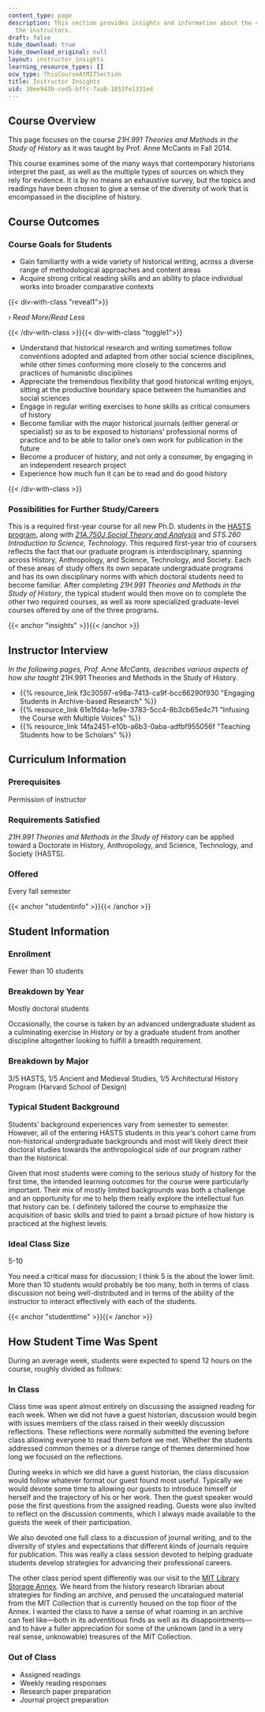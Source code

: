 ```yaml
---
content_type: page
description: This section provides insights and information about the course from
  the instructors.
draft: false
hide_download: true
hide_download_original: null
layout: instructor_insights
learning_resource_types: []
ocw_type: ThisCourseAtMITSection
title: Instructor Insights
uid: 30ee943b-ced5-bffc-7aa8-1853fe1331ed
---
```

## Course Overview

This page focuses on the course _21H.991 Theories and Methods in the Study of History_ as it was taught by Prof. Anne McCants in Fall 2014.

This course examines some of the many ways that contemporary historians interpret the past, as well as the multiple types of sources on which they rely for evidence. It is by no means an exhaustive survey, but the topics and readings have been chosen to give a sense of the diversity of work that is encompassed in the discipline of history.

## Course Outcomes

### Course Goals for Students

- Gain familiarity with a wide variety of historical writing, across a diverse range of methodological approaches and content areas
- Acquire strong critical reading skills and an ability to place individual works into broader comparative contexts

{{< div-with-class "reveal1">}}

› _Read More/Read Less_

{{< /div-with-class >}}{{< div-with-class "toggle1">}}

- Understand that historical research and writing sometimes follow conventions adopted and adapted from other social science disciplines, while other times conforming more closely to the concerns and practices of humanistic disciplines
- Appreciate the tremendous flexibility that good historical writing enjoys, sitting at the productive boundary space between the humanities and social sciences
- Engage in regular writing exercises to hone skills as critical consumers of history
- Become familiar with the major historical journals (either general or specialist) so as to be exposed to historians’ professional norms of practice and to be able to tailor one’s own work for publication in the future
- Become a producer of history, and not only a consumer, by engaging in an independent research project
- Experience how much fun it can be to read and do good history

{{< /div-with-class >}}

### Possibilities for Further Study/Careers

This is a required first-year course for all new Ph.D. students in the [HASTS program](http://web.mit.edu/hasts/), along with [_21A.750J Social Theory and Analysis_](/courses/21a-750j-social-theory-and-analysis-fall-2011) and _STS.260 Introduction to Science, Technology_. This required first-year trio of coursers reflects the fact that our graduate program is interdisciplinary, spanning across History, Anthropology, and Science, Technology, and Society. Each of these areas of study offers its own separate undergraduate programs and has its own disciplinary norms with which doctoral students need to become familiar. After completing _21H.991 Theories and Methods in the Study of History_, the typical student would then move on to complete the other two required courses, as well as more specialized graduate-level courses offered by one of the three programs.

{{< anchor "insights" >}}{{< /anchor >}}

## Instructor Interview

_In the following pages, Prof. Anne McCants, describes various aspects of how she taught_ 21H.991 Theories and Methods in the Study of History.

- {{% resource_link f3c30597-e98a-7413-ca9f-bcc66290f930 "Engaging Students in Archive-based Research" %}}
- {{% resource_link 61e1fd4a-1e9e-3783-5cc4-8b3cb65e4c71 "Infusing the Course with Multiple Voices" %}}
- {{% resource_link 14fa2451-e10b-a6b3-0aba-adfbf955056f "Teaching Students how to be Scholars" %}}

## Curriculum Information

### Prerequisites

Permission of instructor

### Requirements Satisfied

_21H.991 Theories and Methods in the Study of History_ can be applied toward a Doctorate in History, Anthropology, and Science, Technology, and Society (HASTS).

### Offered

Every fall semester

{{< anchor "studentinfo" >}}{{< /anchor >}}

## Student Information

### Enrollment

Fewer than 10 students

### Breakdown by Year

Mostly doctoral students

Occasionally, the course is taken by an advanced undergraduate student as a culminating exercise in History or by a graduate student from another discipline altogether looking to fulfill a breadth requirement.

### Breakdown by Major

3/5 HASTS, 1/5 Ancient and Medieval Studies, 1/5 Architectural History Program (Harvard School of Design)

### Typical Student Background

Students’ background experiences vary from semester to semester. However, all of the entering HASTS students in this year’s cohort came from non-historical undergraduate backgrounds and most will likely direct their doctoral studies towards the anthropological side of our program rather than the historical.

Given that most students were coming to the serious study of history for the first time, the intended learning outcomes for the course were particularly important. Their mix of mostly limited backgrounds was both a challenge and an opportunity for me to help them really explore the intellectual fun that history can be. I definitely tailored the course to emphasize the acquisition of basic skills and tried to paint a broad picture of how history is practiced at the highest levels.

### Ideal Class Size

5-10

You need a critical mass for discussion; I think 5 is the about the lower limit. More than 10 students would probably be too many, both in terms of class discussion not being well-distributed and in terms of the ability of the instructor to interact effectively with each of the students.

{{< anchor "studenttime" >}}{{< /anchor >}}

## How Student Time Was Spent

During an average week, students were expected to spend 12 hours on the course, roughly divided as follows:

### In Class

Class time was spent almost entirely on discussing the assigned reading for each week. When we did not have a guest historian, discussion would begin with issues members of the class raised in their weekly discussion reflections. These reflections were normally submitted the evening before class allowing everyone to read them before we met. Whether the students addressed common themes or a diverse range of themes determined how long we focused on the reflections.

During weeks in which we did have a guest historian, the class discussion would follow whatever format our guest found most useful. Typically we would devote some time to allowing our guests to introduce himself or herself and the trajectory of his or her work. Then the guest speaker would pose the first questions from the assigned reading. Guests were also invited to reflect on the discussion comments, which I always made available to the guests the week of their participation.

We also devoted one full class to a discussion of journal writing, and to the diversity of styles and expectations that different kinds of journals require for publication. This was really a class session devoted to helping graduate students develop strategies for advancing their professional careers.

The other class period spent differently was our visit to the [MIT Library Storage Annex](https://libraries.mit.edu/lsa/). We heard from the history research librarian about strategies for finding an archive, and perused the uncatalogued material from the MIT Collection that is currently housed on the top floor of the Annex. I wanted the class to have a sense of what roaming in an archive can feel like—both in its adventitious finds as well as its disappointments—and to have a fuller appreciation for some of the unknown (and in a very real sense, unknowable) treasures of the MIT Collection.

### Out of Class

- Assigned readings
- Weekly reading responses
- Research paper preparation
- Journal project preparation